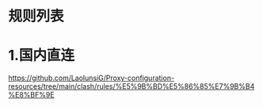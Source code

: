 # 规则列表
# 1.国内直连
https://github.com/LaolunsiG/Proxy-configuration-resources/tree/main/clash/rules/%E5%9B%BD%E5%86%85%E7%9B%B4%E8%BF%9E
